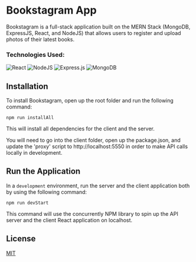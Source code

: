 # Bookstagram App

Bookstagram is a full-stack application built on the MERN Stack (MongoDB, ExpressJS, React, and NodeJS) that allows users to register and upload photos of their latest books.

### Technologies Used:

![React](https://img.shields.io/badge/react-%2320232a.svg?style=for-the-badge&logo=react&logoColor=%2361DAFB)
![NodeJS](https://img.shields.io/badge/node.js-6DA55F?style=for-the-badge&logo=node.js&logoColor=white)
![Express.js](https://img.shields.io/badge/express.js-%23404d59.svg?style=for-the-badge&logo=express&logoColor=%2361DAFB)
![MongoDB](https://img.shields.io/badge/MongoDB-%234ea94b.svg?style=for-the-badge&logo=mongodb&logoColor=white)

## Installation

To install Bookstagram, open up the root folder and run the following command: 

```
npm run installAll
```

This will install all dependencies for the client and the server.

You will need to go into the client folder, open up the package.json, and update the 'proxy' script to http://localhost:5550 in order to make API calls locally in development.

## Run the Application

In a ```development``` environment, run the server and the client application both by using the following command:

```
npm run devStart
```

This command will use the concurrently NPM library to spin up the API server and the client React application on localhost.

## License

[MIT](https://choosealicense.com/licenses/mit/)